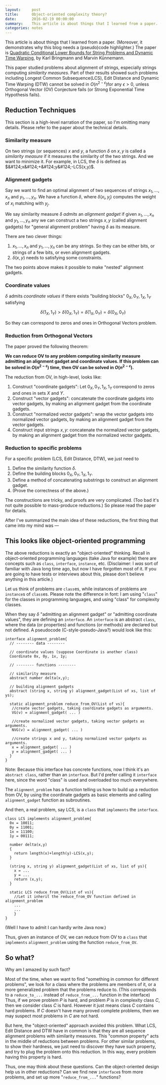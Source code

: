 ```yaml
---
layout:     post
title:      Object-oriented complexity theory?
date:       2016-02-19 00:00:00
summary:    This article is about things that I learned from a paper. (Moreover, it demonstrates why this blog needs a (pseudo)code highlighter.)
categories: notes
---
```




This article is about things that I learned from a paper. (Moreover, it demonstrates why this blog needs a (pseudo)code highlighter.) The paper is [Quadratic Conditional Lower Bounds for String Problems and Dynamic Time Warping](http://arxiv.org/abs/1502.01063), by Karl Bringmann and Marvin Künnemann.

This paper studied problems about alignment of strings, especially strings computing *similarity measures*. Part of their results showed such problems including Longest Common Subsequence(LCS), Edit Distance and Dynamic Time Warping (DTW) cannot be solved in $O(n^{2-\epsilon})​$ for any $\epsilon > 0​$, unless Orthogonal Vector (OV) Conjecture fails (or Strong Exponential Time Hypothesis fails).

## Reduction Techniques

This section is a high-level narration of the paper, so I'm omitting many details. Please refer to the paper about the technical details.

### Similarity measure

On two strings (or sequences) $x$ and $y$, a function $\delta$ on $x,y$ is called a *similarity measure* if it measures the similarity of the two strings. And we want to minimize it. For example, in LCS, the $\delta$ is defined as $&#124;x&#124;+&#124;y&#124;-LCS(x,y)$.

### Alignment gadgets

Say we want to find an optimal alignment of two sequences of strings $x_1, \dots, x_n$ and $y_1, \dots, y_n$. We have a function $\delta$, where $\delta(x_i,y_j)$ computes the weight of $x_i$ matching with $y_j$.

We say similarity measure $\delta$ *admits* an *alignment gadget* if given $x_1, \dots, x_n$ and $y_1, \dots, y_n$ any we can construct a two strings $x,y$ (called alignment gadgets) for "general alignment problem" having $\delta$ as its measure.

There are two clever things:

1.  $x_1, \dots, x_n$ and $y_1, \dots, y_n$ can be any strings. So they can be either bits, or strings of a few bits, or even alignment gadgets.
2. $\delta(x,y)$ needs to satisfying some constraints.

The two points above makes it possible to make "nested" alignment gadgets.

### Coordinate values

$\delta$ admits *coordinate values* if there exists "building blocks" $0_X, 0_Y, 1_X, 1_Y$ satisfying

$$\delta(1_X,1_Y) >  \delta(0_X,1_Y) = \delta(1_X,0_Y) = \delta(0_X,0_Y)$$

So they can correspond to zeros and ones in Orthogonal Vectors problem.

### Reduction from Orthogonal Vectors

The paper proved the following theorem:

**We can reduce OV to any problem computing similarity measure admitting an alignment gadget and coordinate values. If this problem can be solved in $O(n^{2-\epsilon})$ time, then OV can be solved in $O(n^{2-\epsilon})$.**

The reduction from OV, in high-level, looks like:

1. Construct "coordinate gadgets": Let $0_X, 0_Y, 1_X, 1_Y$ correspond to zeros and ones in sets $X$ and $Y$.
2. Construct "vector gadgets": concatenate the coordinate gadgets into vector gadgets, by making an alignment gadget from the coordinate gadgets.
3. Construct "normalized vector gadgets": wrap the vector gadgets into normalized vector gadgets, by making an alignment gadget from the vector gadgets.
4. Construct input strings $x, y$: concatenate the normalized vector gadgets, by making an alignment gadget from the normalized vector gadgets.

### Reduction to specific problems

For a specific problem (LCS, Edit Distance, DTW), we just need to

1. Define the similarity function $\delta$.
2. Define the building blocks $0_X, 0_Y, 1_X, 1_Y$.
3. Define a method of concatenating substrings to construct an alignment gadget.
4. (Prove the correctness of the above.)

The constructions are tricky, and proofs are very complicated. (Too bad it's not quite possible to mass-produce reductions.) So please read the paper for details.

After I've summarized the main idea of these reductions, the first thing that came into my mind was — 

## This looks like object-oriented programming

The above reductions is exactly an "object-oriented" thinking. Recall in object-oriented programming languages (take Java for example) there are concepts such as `class`, `interface`, `instance`, etc. (Disclaimer: I *was* sort of familiar with Java long time ago, but now I have forgotten most of it. If you are going to have tests or interviews about this, please don't believe anything in this article.)

Let us think of problems are `class`es, while instances of problems are `instance`s of `class`es. Please note the difference in font: I am using "`class`" for the classes in programming languages, and using "class" for complexity classes.

When they say $\delta$ "admitting an alignment gadget" or "admitting coordinate values", they are defining an `interface`. An `interface` is an abstract `class`, where the data (or properties) and functions (or methods) are declared but not defined. A pseudocode (C-style-pseudo-Java?) would look like this:

```
interface alignment_problem{
  // -------- data --------
    
  // coordinate values (suppose Coordinate is another class)
  Coordinate 0x, 0y, 1x, 1y;
    
  // -------- functions --------
    
  // similarity measure
  abstract number delta(x,y);
    
  // building alignment gadgets
  abstract (string x, string y) alignment_gadget(List of xs, list of ys);
    
  static alignment_problem reduce_from_OV(List of vs){
   //create vector gadgets, taking coordinate gadgets as arguments.
   VG(v) = alignment_gadget( ... )
        
   //create normalized vector gadgets, taking vector gadgets as arguments.
   NVG(v) = alignment_gadget( ... )
        
   //create strings x and y, taking normalized vector gadgets as arguments.
   x = alignment_gadget( ... )
   y = alignment_gadget( ... )
  }
}
```

Note: Because this interface has concrete functions, now I think it's an `abstract class`, rather than an `interface`. But I'd prefer calling it `interface` here, since the word "class" is used and overloaded too much everywhere.

The `alignment_problem` has a function telling us how to build up a reduction from OV, by using the coordinate gadgets as basic elements and calling `alignment_gadget` function as subroutines.

And then, a real problem, say LCS, is a `class` that `implements` the `interface`.

```
class LCS implements alignment_problem{
  0x = 10011;
  0y = 11001;
  1x = 11100;
  1y = 00111;
  
  number delta(x,y)
  {
    return length(x)+length(y)-LCS(x,y);
  }
  
  (string x, string y) alignment_gadget(List of xs, list of ys){
    x = ...
    y = ...
    return (x,y);
  }
  
  static LCS reduce_from_OV(List of vs){
    //Let it inherit the reduce_from_OV function defined in alignment_problem
    ...
    ...
	}
}
```

(Well I have to admit I can hardly write Java now.)

Thus, given an instance of OV, we can reduce from OV to a `class` that `implements` `alignment_problem` using the function `reduce_from_OV`.

## So what?

Why am I amazed by such fact?

Most of the time, when we want to find "something in common for different problems", we look for a class where the problems are members of it, or a more generalized problem that the problems reduce to. (This corresponds to a `reduce_to_...` instead of `reduce_from_...` function in the interface) Thus, if we prove problem $P$ is hard, and problem $P$ is in complexity class $C$, then we consider class $C$ is hard. However it just means class $C$ contains hard problems. If $C$ doesn't have many proved complete problems, then we may suspect most problems in $C$ are not hard.

But here, the "object-oriented" approach avoided this problem. What LCS, Edit Distance and DTW have in common is that they are all sequence alignment problems with similarity measures. This "common property" acts in the middle of reductions between problems. For other similar problems, to show their hardness, we just need to discover they have such property, and try to plug the problem onto this reduction. In this way, every problem having this property is hard.

Thus, one may think about these questions. Can the object-oriented design help us in other reductions? Can we find new `interface`s from more problems, and set up more "`reduce_from_...`" functions?